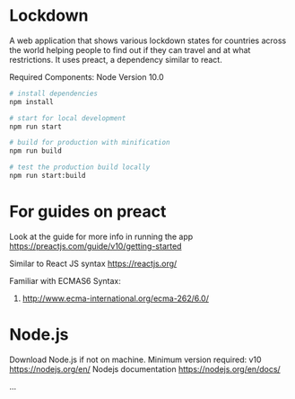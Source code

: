 # Lockdown

A web application that shows various lockdown states for countries across the world helping people to find out if they can travel and at what restrictions. It uses preact, a dependency similar to react.

Required Components: Node Version 10.0

```bash
# install dependencies
npm install

# start for local development
npm run start

# build for production with minification
npm run build

# test the production build locally
npm run start:build
```

# For guides on preact

Look at the guide for more info in running the app
https://preactjs.com/guide/v10/getting-started

Similar to React JS syntax
https://reactjs.org/

Familiar with ECMAS6 Syntax:

1.  http://www.ecma-international.org/ecma-262/6.0/

# Node.js

Download Node.js if not on
machine. Minimum version required: v10
https://nodejs.org/en/
Nodejs documentation
https://nodejs.org/en/docs/

...
